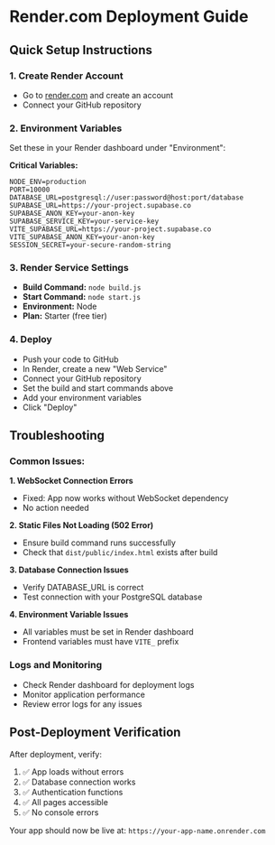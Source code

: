 # Render.com Deployment Guide

## Quick Setup Instructions

### 1. Create Render Account
- Go to [render.com](https://render.com) and create an account
- Connect your GitHub repository

### 2. Environment Variables
Set these in your Render dashboard under "Environment":

**Critical Variables:**
```
NODE_ENV=production
PORT=10000
DATABASE_URL=postgresql://user:password@host:port/database
SUPABASE_URL=https://your-project.supabase.co
SUPABASE_ANON_KEY=your-anon-key
SUPABASE_SERVICE_KEY=your-service-key
VITE_SUPABASE_URL=https://your-project.supabase.co
VITE_SUPABASE_ANON_KEY=your-anon-key
SESSION_SECRET=your-secure-random-string
```

### 3. Render Service Settings
- **Build Command:** `node build.js`
- **Start Command:** `node start.js`
- **Environment:** Node
- **Plan:** Starter (free tier)

### 4. Deploy
- Push your code to GitHub
- In Render, create a new "Web Service"
- Connect your GitHub repository
- Set the build and start commands above
- Add your environment variables
- Click "Deploy"

## Troubleshooting

### Common Issues:

**1. WebSocket Connection Errors**
- Fixed: App now works without WebSocket dependency
- No action needed

**2. Static Files Not Loading (502 Error)**
- Ensure build command runs successfully
- Check that `dist/public/index.html` exists after build

**3. Database Connection Issues**
- Verify DATABASE_URL is correct
- Test connection with your PostgreSQL database

**4. Environment Variable Issues**
- All variables must be set in Render dashboard
- Frontend variables must have `VITE_` prefix

### Logs and Monitoring
- Check Render dashboard for deployment logs
- Monitor application performance
- Review error logs for any issues

## Post-Deployment Verification

After deployment, verify:
1. ✅ App loads without errors
2. ✅ Database connection works
3. ✅ Authentication functions
4. ✅ All pages accessible
5. ✅ No console errors

Your app should now be live at: `https://your-app-name.onrender.com`